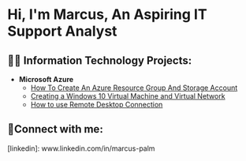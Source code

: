 <h1>Hi, I'm Marcus, An Aspiring IT Support Analyst</a></h1>

<h2>👨‍💻 Information Technology Projects:</h2>

- <b>Microsoft Azure</b>
  - [How To Create An Azure Resource Group And Storage Account](https://github.com/Mpalm15/How-to-Create-an-Azure-Resource-Group-and-Storage-Account)
  - [Creating a Windows 10 Virtual Machine and Virtual Network](https://github.com/Mpalm15/Creating-a-Windows-10-Virtual-Machine-and-Virtual-Network/blob/main/README.md)
  - [How to use Remote Desktop Connection](https://github.com/Mpalm15/How-to-use-Remote-Desktop-Connection/blob/main/README.md)

<h2>🤳Connect with me:</h2>
[linkedin]: www.linkedin.com/in/marcus-palm
